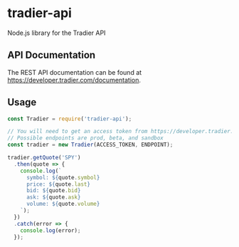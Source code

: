# tradier-api
Node.js library for the Tradier API

## API Documentation

The REST API documentation can be found at https://developer.tradier.com/documentation.

## Usage
```javascript
const Tradier = require('tradier-api');

// You will need to get an access token from https://developer.tradier.com/
// Possible endpoints are prod, beta, and sandbox
const tradier = new Tradier(ACCESS_TOKEN, ENDPOINT);

tradier.getQuote('SPY')
  .then(quote => {
    console.log(`
      symbol: ${quote.symbol}
      price: ${quote.last}
      bid: ${quote.bid}
      ask: ${quote.ask}     
      volume: ${quote.volume} 
    `);
  })
  .catch(error => {
    console.log(error);
  });
```
